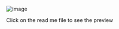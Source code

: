 ![image](https://github.com/user-attachments/assets/a1135871-b4de-4646-99c8-ae9419a273ee)

Click on the read me file to see the preview
